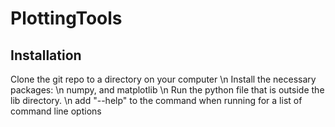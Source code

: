 # PlottingTools

## Installation
Clone the git repo to a directory on your computer \n
Install the necessary packages: \n
numpy, and matplotlib \n
Run the python file that is outside the lib directory. \n
add "--help" to the command when running for a list of command line options

